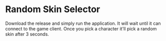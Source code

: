 # Random Skin Selector

Download the release and simply run the application.
It will wait until it can connect to the game client.
Once you pick a character it'll pick a random skin after 3 seconds.
